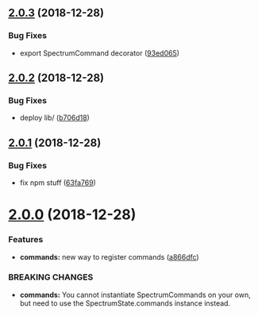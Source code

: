 ## [2.0.3](https://github.com/Superd22/spectrum-bot/compare/2.0.2...2.0.3) (2018-12-28)


### Bug Fixes

* export SpectrumCommand decorator ([93ed065](https://github.com/Superd22/spectrum-bot/commit/93ed065))

## [2.0.2](https://github.com/Superd22/spectrum-bot/compare/2.0.1...2.0.2) (2018-12-28)


### Bug Fixes

* deploy lib/ ([b706d18](https://github.com/Superd22/spectrum-bot/commit/b706d18))

## [2.0.1](https://github.com/Superd22/spectrum-bot/compare/2.0.0...2.0.1) (2018-12-28)


### Bug Fixes

* fix npm stuff ([63fa769](https://github.com/Superd22/spectrum-bot/commit/63fa769))

# [2.0.0](https://github.com/Superd22/spectrum-bot/compare/1.2.0...2.0.0) (2018-12-28)


### Features

* **commands:** new way to register commands ([a866dfc](https://github.com/Superd22/spectrum-bot/commit/a866dfc))


### BREAKING CHANGES

* **commands:** You cannot instantiate SpectrumCommands on your own, but need to use the SpectrumState.commands instance instead.

